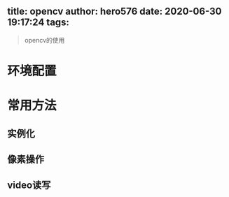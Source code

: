 title: opencv
author: hero576
date: 2020-06-30 19:17:24
tags:
---
> opencv的使用
<!--more-->
# 环境配置

# 常用方法
## 实例化
## 像素操作
## video读写
